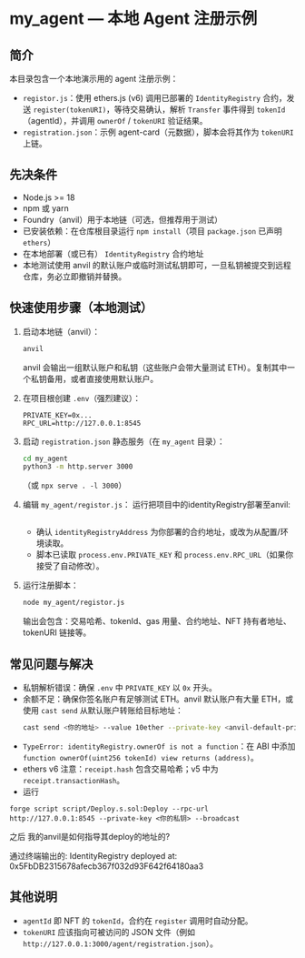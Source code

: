 # my_agent — 本地 Agent 注册示例

简介
----
本目录包含一个本地演示用的 agent 注册示例：
- `registor.js`：使用 ethers.js (v6) 调用已部署的 `IdentityRegistry` 合约，发送 `register(tokenURI)`，等待交易确认，解析 `Transfer` 事件得到 `tokenId`（agentId），并调用 `ownerOf` / `tokenURI` 验证结果。
- `registration.json`：示例 agent-card（元数据），脚本会将其作为 `tokenURI` 上链。

先决条件
--------
- Node.js >= 18
- npm 或 yarn
- Foundry（anvil）用于本地链（可选，但推荐用于测试）
- 已安装依赖：在仓库根目录运行 `npm install`（项目 `package.json` 已声明 `ethers`）
- 在本地部署（或已有） `IdentityRegistry` 合约地址
- 本地测试使用 anvil 的默认账户或临时测试私钥即可，一旦私钥被提交到远程仓库，务必立即撤销并替换。

快速使用步骤（本地测试）
-----------------------

1. 启动本地链（anvil）：
   ```bash
   anvil
   ```
   anvil 会输出一组默认账户和私钥（这些账户会带大量测试 ETH）。复制其中一个私钥备用，或者直接使用默认账户。

2. 在项目根创建 `.env`（强烈建议）：
   ```
   PRIVATE_KEY=0x...
   RPC_URL=http://127.0.0.1:8545
   ```


3. 启动 `registration.json` 静态服务（在 `my_agent` 目录）：
   ```bash
   cd my_agent
   python3 -m http.server 3000
   ```
   （或 `npx serve . -l 3000`）

4. 编辑 `my_agent/registor.js`：
    运行把项目中的identityRegistry部署至anvil:
   ```forge script script/Deploy.s.sol:Deploy --rpc-url http://127.0.0.1:8545 --private-key <你的私钥> --broadcast
   ```
   - 确认 `identityRegistryAddress` 为你部署的合约地址，或改为从配置/环境读取。
   - 脚本已读取 `process.env.PRIVATE_KEY` 和 `process.env.RPC_URL`（如果你接受了自动修改）。

5. 运行注册脚本：
   ```bash
   node my_agent/registor.js
   ```
   输出会包含：交易哈希、tokenId、gas 用量、合约地址、NFT 持有者地址、tokenURI 链接等。

常见问题与解决
---------------
- 私钥解析错误：确保 `.env` 中 `PRIVATE_KEY` 以 `0x` 开头。
- 余额不足：确保你签名账户有足够测试 ETH。anvil 默认账户有大量 ETH，或使用 `cast send` 从默认账户转账给目标地址：
  ```bash
  cast send <你的地址> --value 10ether --private-key <anvil-default-privkey> --rpc-url http://127.0.0.1:8545
  ```
- `TypeError: identityRegistry.ownerOf is not a function`：在 ABI 中添加 `function ownerOf(uint256 tokenId) view returns (address)`。
- ethers v6 注意：`receipt.hash` 包含交易哈希；v5 中为 `receipt.transactionHash`。
- 运行
```
forge script script/Deploy.s.sol:Deploy --rpc-url http://127.0.0.1:8545 --private-key <你的私钥> --broadcast
```
之后 我的anvil是如何指导其deploy的地址的?

通过终端输出的:
IdentityRegistry deployed at: 0x5FbDB2315678afecb367f032d93F642f64180aa3



其他说明
--------
- `agentId` 即 NFT 的 `tokenId`，合约在 `register` 调用时自动分配。
- `tokenURI` 应该指向可被访问的 JSON 文件（例如 `http://127.0.0.1:3000/agent/registration.json`）。
